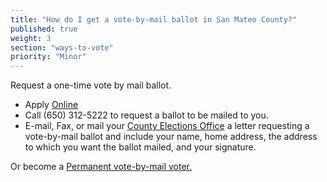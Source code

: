 ```yaml
---
title: "How do I get a vote-by-mail ballot in San Mateo County?"
published: true
weight: 3
section: "ways-to-vote"
priority: "Minor"
---
```


Request a one-time vote by mail ballot.  
- Apply [Online](https://www.shapethefuture.org/elections/2016/june/votingoptions/vbm/)  
- Call (650) 312-5222 to request a ballot to be mailed to you.  
- E-mail, Fax, or mail your [County Elections Office](#section-election-office-contact) a letter requesting a vote-by-mail ballot and include your name, home address, the address to which you want the ballot mailed, and your signature.  

Or become a [Permanent vote-by-mail voter.](https://www.shapethefuture.org/votingoptions/permanentvbm/)  
